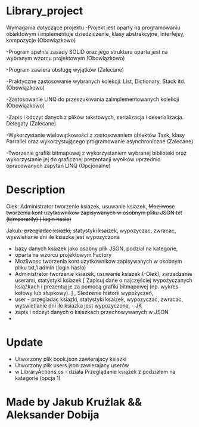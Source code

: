 # Library_project

Wymagania dotyczące projektu
-Projekt jest oparty na programowaniu obiektowym i implementuje dziedziczenie, klasy abstrakcyjne, interfejsy, kompozycje (Obowiązkowo)
 
-Program spełnia zasady SOLID oraz jego struktura oparta jest na wybranym wzorcu projektowym (Obowiązkowo)
 
-Program zawiera obsługę wyjątków (Zalecane)
 
-Praktyczne zastosowanie wybranych kolekcji: List, Dictionary, Stack itd. (Obowiązkowo)
 
-Zastosowanie LINQ do przeszukiwania zaimplementowanych kolekcji (Obowiązkowo)
 
-Zapis i odczyt danych z plików tekstowych, serializacja i deserializacja. Delegaty (Zalecane)
 
-Wykorzystanie wielowątkowości z zastosowaniem obiektów Task, klasy Parrallel oraz wykorzystującego programowanie asynchroniczne  (Zalecane)
 
-Tworzenie grafiki bitmapowej z wykorzystaniem wybranej biblioteki oraz wykorzystanie jej do graficznej prezentacji wyników uprzednio opracowanych zapytań LINQ (Opcjonalne)
 

 # Description 
 Olek: 
 Administrator tworzenie ksiazek, 
 usuwanie ksiazek,
 <del>Mozliwosc tworzenia kont uzytkownikow zapisywanych w osobnym pliku <del>JSON</del> txt (temporarily) ( login haslo)</del>

 Jakub: 
 <del>przegladac ksiazki,</del> 
 statystyki ksaizek, 
 wypozyczac,
 zwracac, 
 wyswietlanie dni ile ksiazka jest wypozyczona


- bazy danych ksiazek jako osobny plik JSON, podział na kategorie, 
- oparta na wzorcu projektowym Factory
- Mozliwosc tworzenia kont uzytkownikow zapisywanych w osobnym pliku txt,1 admin (login haslo)
- Administrator tworzenie ksiazek, usuwanie ksiazek (-Olek), zarzadzanie userami, statystyki ksiazek [ Zapisuj dane o najczęściej wypożyczanych książkach i prezentuj je za pomocą grafiki bitmapowej (np. wykres kołowy lub słupkowy).  ] , Śledzenie historii wypożyczeń, 
- user - przegladac ksiazki, statystyki ksaizek, wypozyczac, zwracac, wyswietlanie dni ile ksiazka jest wypozyczona, - JK
- zapis i odczyt danych o ksiazkach przechowywanych w JSON 
- 


# Update

- Utworzony plik book.json zawierajacy ksiazki
- Utworzony plik users.json zawierajacy userów
- w LibraryActions.cs - działa  Przeglądanie książek z podziałem na kategorie (opcja 1)

# Made by Jakub Kruźlak && Aleksander Dobija

